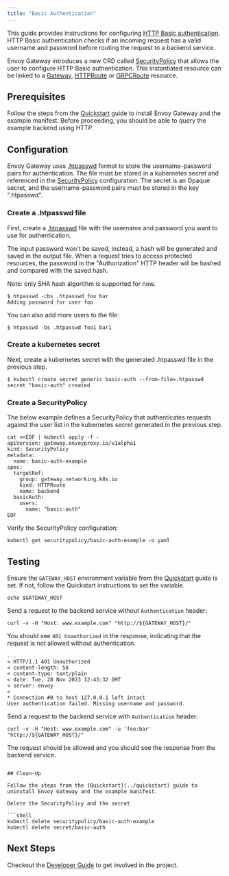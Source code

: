 ```yaml
---
title: "Basic Authentication"
---
```


This guide provides instructions for configuring [HTTP Basic authentication][http Basic authentication]. 
HTTP Basic authentication checks if an incoming request has a valid username and password before routing the request to 
a backend service.

Envoy Gateway introduces a new CRD called [SecurityPolicy][SecurityPolicy] that allows the user to configure HTTP Basic 
authentication. 
This instantiated resource can be linked to a [Gateway][Gateway], [HTTPRoute][HTTPRoute] or [GRPCRoute][GRPCRoute] resource.

## Prerequisites

Follow the steps from the [Quickstart](../quickstart) guide to install Envoy Gateway and the example manifest.
Before proceeding, you should be able to query the example backend using HTTP.

## Configuration

Envoy Gateway uses [.htpasswd][.htpasswd] format to store the username-password pairs for authentication.
The file must be stored in a kubernetes secret and referenced in the [SecurityPolicy][SecurityPolicy] configuration. 
The secret is an Opaque secret, and the username-password pairs must be stored in the key ".htpasswd".

### Create a .htpasswd file
First, create a [.htpasswd][.htpasswd] file with the username and password you want to use for authentication. 

The input password won't be saved, instead, a hash will be generated and saved in the output file. When a request
tries to access protected resources, the password in the "Authorization" HTTP header will be hashed and compared with the 
saved hash.

Note: only SHA hash algorithm is supported for now.

```shell
$ htpasswd -cbs .htpasswd foo bar
Adding password for user foo
```

You can also add more users to the file:

```shell
$ htpasswd -bs .htpasswd foo1 bar1
```

### Create a kubernetes secret

Next, create a kubernetes secret with the generated .htpasswd file in the previous step.

```shell
$ kubectl create secret generic basic-auth --from-file=.htpasswd
secret "basic-auth" created
```

### Create a SecurityPolicy

The below example defines a SecurityPolicy that authenticates requests against the user list in the kubernetes
secret generated in the previous step.

```shell
cat <<EOF | kubectl apply -f -
apiVersion: gateway.envoyproxy.io/v1alpha1
kind: SecurityPolicy
metadata:
  name: basic-auth-example
spec:
  targetRef:
    group: gateway.networking.k8s.io
    kind: HTTPRoute
    name: backend
  basicAuth:
    users:
      name: "basic-auth"
EOF
```

Verify the SecurityPolicy configuration:

```shell
kubectl get securitypolicy/basic-auth-example -o yaml
```

## Testing

Ensure the `GATEWAY_HOST` environment variable from the [Quickstart](../quickstart) guide is set. If not, follow the
Quickstart instructions to set the variable.

```shell
echo $GATEWAY_HOST
```

Send a request to the backend service without `Authentication` header:

```shell
curl -v -H "Host: www.example.com" "http://${GATEWAY_HOST}/"
```

You should see `401 Unauthorized` in the response, indicating that the request is not allowed without authentication.

```shell
...
< HTTP/1.1 401 Unauthorized
< content-length: 58
< content-type: text/plain
< date: Tue, 28 Nov 2023 12:43:32 GMT
< server: envoy
< 
* Connection #0 to host 127.0.0.1 left intact
User authentication failed. Missing username and password.
```

Send a request to the backend service with `Authentication` header:

```shell
curl -v -H "Host: www.example.com" -u 'foo:bar' "http://${GATEWAY_HOST}/"
```

The request should be allowed and you should see the response from the backend service.

```shell

## Clean-Up

Follow the steps from the [Quickstart](../quickstart) guide to uninstall Envoy Gateway and the example manifest.

Delete the SecurityPolicy and the secret

```shell
kubectl delete securitypolicy/basic-auth-example
kubectl delete secret/basic-auth
```

## Next Steps

Checkout the [Developer Guide](../../contributions/develop/) to get involved in the project.

[SecurityPolicy]: ../../design/security-policy/
[http Basic authentication]: https://tools.ietf.org/html/rfc2617
[Gateway]: https://gateway-api.sigs.k8s.io/api-types/gateway
[HTTPRoute]: https://gateway-api.sigs.k8s.io/api-types/httproute
[GRPCRoute]: https://gateway-api.sigs.k8s.io/api-types/grpcroute
[.htpasswd]: https://httpd.apache.org/docs/current/programs/htpasswd.html
